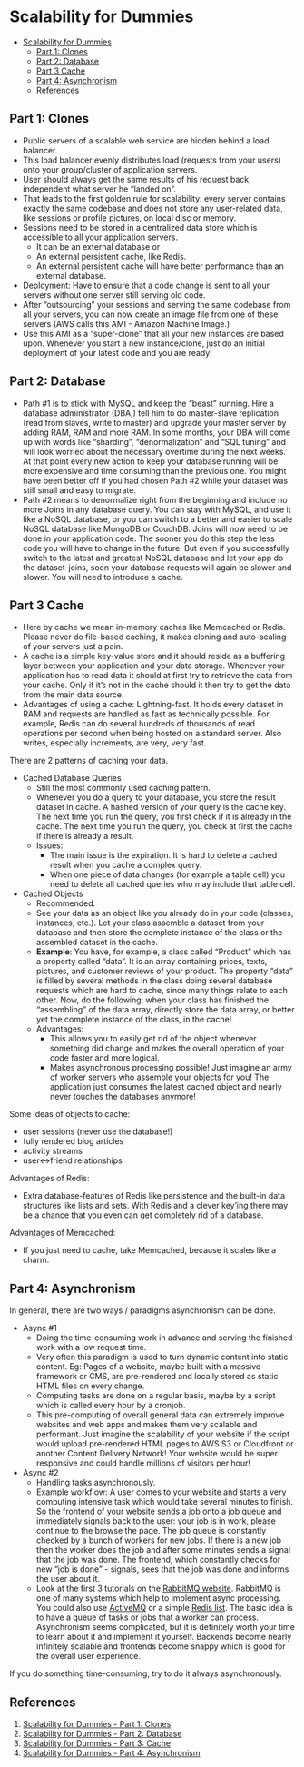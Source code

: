 # Scalability for Dummies

- [Scalability for Dummies](#scalability-for-dummies)
  - [Part 1: Clones](#part-1-clones)
  - [Part 2: Database](#part-2-database)
  - [Part 3 Cache](#part-3-cache)
  - [Part 4: Asynchronism](#part-4-asynchronism)
  - [References](#references)

## Part 1: Clones

- Public servers of a scalable web service are hidden behind a load balancer.
- This load balancer evenly distributes load (requests from your users) onto your group/cluster of  application servers.
- User should always get the same results of his request back, independent what server he  “landed on”.
- That leads to the first golden rule for scalability: every server contains exactly the same codebase and does not store any user-related data, like sessions or profile pictures, on local disc or memory.
- Sessions need to be stored in a centralized data store which is accessible to all your application servers.
  - It can be an external database or
  - An external persistent cache, like Redis.
  - An external persistent cache will have better performance than an external database.
- Deployment: Have to ensure that a code change is sent to all your servers without one server still serving old code.
- After “outsourcing” your sessions and serving the same codebase from all your servers, you can now create an image file from one of these servers (AWS calls this AMI - Amazon Machine Image.)
- Use this AMI as a “super-clone” that all your new instances are based upon. Whenever you start a new instance/clone, just do an initial deployment of your latest code and you are ready!

## Part 2: Database

- Path #1 is to stick with MySQL and keep the “beast” running. Hire a database administrator (DBA,) tell him to do master-slave replication (read from slaves, write to master) and upgrade your master server by adding RAM, RAM and more RAM. In some months, your DBA will come up with words like “sharding”, “denormalization” and “SQL tuning” and will look worried about the necessary overtime during the next weeks. At that point every new action to keep your database running will be more expensive and time consuming than the previous one. You might have been better off if you had chosen Path #2 while your dataset was still small and easy to migrate.
- Path #2 means to denormalize right from the beginning and include no more Joins in any database query. You can stay with MySQL, and use it like a NoSQL database, or you can switch to a better and easier to scale NoSQL database like MongoDB or CouchDB. Joins will now need to be done in your application code. The sooner you do this step the less code you will have to change in the future. But even if you successfully switch to the latest and greatest NoSQL database and let your app do the dataset-joins, soon your database requests will again be slower and slower. You will need to introduce a cache.

## Part 3 Cache

- Here by cache we mean in-memory caches like Memcached or Redis. Please never do file-based caching, it makes cloning and auto-scaling of your servers just a pain.
- A cache is a simple key-value store and it should reside as a buffering layer between your application and your data storage. Whenever your application has to read data it should at first try to retrieve the data from your cache. Only if it’s not in the cache should it then try to get the data from the main data source.
- Advantages of using a cache: Lightning-fast. It holds every dataset in RAM and requests are handled as fast as technically possible. For example, Redis can do several hundreds of thousands of read operations per second when being hosted on a standard server. Also writes, especially increments, are very, very fast.

There are 2 patterns of caching your data.

- Cached Database Queries
  - Still the most commonly used caching pattern.
  - Whenever you do a query to your database, you store the result dataset in cache. A hashed version of your query is the cache key. The next time you run the query, you first check if it is already in the cache. The next time you run the query, you check at first the cache if there is already a result.
  - Issues:
    - The main issue is the expiration. It is hard to delete a cached result when you cache a complex query.
    - When one piece of data changes (for example a table cell) you need to delete all cached queries who may include that table cell.
- Cached Objects
  - Recommended.
  - See your data as an object like you already do in your code (classes, instances, etc.). Let your class assemble a dataset from your database and then store the complete instance of the class or the assembled dataset in the cache.
  - **Example**: You have, for example, a class called “Product” which has a property called “data”. It is an array containing prices, texts, pictures, and customer reviews of your product. The property “data” is filled by several methods in the class doing several database requests which are hard to cache, since many things relate to each other. Now, do the following: when your class has finished the “assembling” of the data array, directly store the data array, or better yet the complete instance of the class, in the cache!
  - Advantages:
    - This allows you to easily get rid of the object whenever something did change and makes the overall operation of your code faster and more logical.
    - Makes asynchronous processing possible! Just imagine an army of worker servers who assemble your objects for you! The application just consumes the latest cached object and nearly never touches the databases anymore!

Some ideas of objects to cache:

- user sessions (never use the database!)
- fully rendered blog articles
- activity streams
- user<->friend relationships

Advantages of Redis:

- Extra database-features of Redis like persistence and the built-in data structures like lists and sets. With Redis and a clever key’ing there may be a chance that you even can get completely rid of a database.

Advantages of Memcached:

- If you just need to cache, take Memcached, because it scales like a charm.

## Part 4: Asynchronism

In general, there are two ways / paradigms asynchronism can be done.

- Async #1
  - Doing the time-consuming work in advance and serving the finished work with a low request time.
  - Very often this paradigm is used to turn dynamic content into static content. Eg: Pages of a website, maybe built with a massive framework or CMS, are pre-rendered and locally stored as static HTML files on every change.
  - Computing tasks are done on a regular basis, maybe by a script which is called every hour by a cronjob.
  - This pre-computing of overall general data can extremely improve websites and web apps and makes them very scalable and performant. Just imagine the scalability of your website if the script would upload pre-rendered HTML pages to AWS S3 or Cloudfront or another Content Delivery Network! Your website would be super responsive and could handle millions of visitors per hour!
- Async #2
  - Handling tasks asynchronously.
  - Example workflow: A user comes to your website and starts a very computing intensive task which would take several minutes to finish. So the frontend of your website sends a job onto a job queue and immediately signals back to the user: your job is in work, please continue to the browse the page. The job queue is constantly checked by a bunch of workers for new jobs. If there is a new job then the worker does the job and after some minutes sends a signal that the job was done. The frontend, which constantly checks for new “job is done” - signals, sees that the job was done and informs the user about it.
  - Look at the first 3 tutorials on the [RabbitMQ website](https://www.rabbitmq.com/). RabbitMQ is one of many systems which help to implement async processing. You could also use [ActiveMQ](http://activemq.apache.org/) or a simple [Redis list](https://redis.io/topics/data-types). The basic idea is to have a queue of tasks or jobs that a worker can process. Asynchronism seems complicated, but it is definitely worth your time to learn about it and implement it yourself. Backends become nearly infinitely scalable and frontends become snappy which is good for the overall user experience.

If you do something time-consuming, try to do it always asynchronously. 

## References

1. [Scalability for Dummies - Part 1: Clones](https://www.lecloud.net/post/7295452622/scalability-for-dummies-part-1-clones)
2. [Scalability for Dummies - Part 2: Database](https://www.lecloud.net/post/7994751381/scalability-for-dummies-part-2-database)
3. [Scalability for Dummies - Part 3: Cache](https://www.lecloud.net/post/9246290032/scalability-for-dummies-part-3-cache)
4. [Scalability for Dummies - Part 4: Asynchronism](https://www.lecloud.net/post/9699762917/scalability-for-dummies-part-4-asynchronism)
